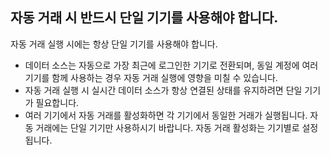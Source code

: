## 자동 거래 시 반드시 단일 기기를 사용해야 합니다.

자동 거래 실행 시에는 항상 단일 기기를 사용해야 합니다.
- 데이터 소스는 자동으로 가장 최근에 로그인한 기기로 전환되며, 동일 계정에 여러 기기를 함께 사용하는 경우 자동 거래 실행에 영향을 미칠 수 있습니다.
- 자동 거래 실행 시 실시간 데이터 소스가 항상 연결된 상태를 유지하려면 단일 기기가 필요합니다.
- 여러 기기에서 자동 거래를 활성화하면 각 기기에서 동일한 거래가 실행됩니다. 자동 거래에는 단일 기기만 사용하시기 바랍니다. 자동 거래 활성화는 기기별로 설정됩니다.
